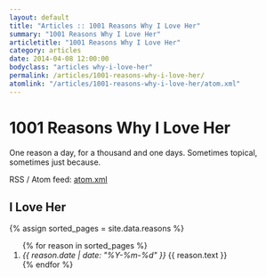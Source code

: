 ```yaml
---
layout: default
title: "Articles :: 1001 Reasons Why I Love Her"
summary: "1001 Reasons Why I Love Her"
articletitle: "1001 Reasons Why I Love Her"
category: articles
date: 2014-04-08 12:00:00
bodyclass: "articles why-i-love-her"
permalink: /articles/1001-reasons-why-i-love-her/
atomlink: "/articles/1001-reasons-why-i-love-her/atom.xml"
---
```


# 1001 Reasons Why I Love Her #

One reason a day, for a thousand and one days. Sometimes topical, sometimes just because.

RSS / Atom feed: [atom.xml](atom.xml)

## I Love Her ##

{% assign sorted_pages = site.data.reasons %}
<ol>
  {% for reason in sorted_pages %}
  <li id="reason-{{ forloop.rindex }}" value="{{ forloop.rindex }}">
      <em>{{ reason.date | date: "%Y-%m-%d" }}</em> {{ reason.text }}
  </li>
  {% endfor %}
</ol>
